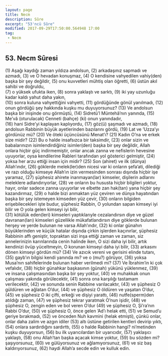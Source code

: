 ```yaml
---
layout: page
title: Necm
description: Sûre
excerpt: "53'ncü Sûre"
modified: 2017-09-29T17:50:00.564948 17:00
tag: 
 - Necm
---
```


## 53. Necm Sûresi

(1) Aşağı kaydığı zaman yıldıza andolsun,
(2) arkadaşınız sapmadı ve azmadı,
(3) ve O hevadan konuşmaz, 
(4) O kendisine vahyedilen vahiy(den) başka bir şey değildir,
(5) onu kuvvetleri mühtiş olan öğretti,	
(6) üstün akıl sahibi ve doğruldu,	
(7) o yüksek ufukta iken, 
(8) sonra yaklaştı ve sarktı,
(9) iki yay uzunluğu kadar kaldı yahut daha yakın,	
(10) sonra kuluna vahyettiğini vahyetti,
(11) gördüğünde gönül yanılmadı,
(12) onun gördüğü şey hakkında kuşku mu duyuyorsunuz?
(13) Ve andolsun başka bir inişinde onu görmüştü,
(14) Sidretü’l Müntehâ’nın yanında,
(15) Me’vâ (oturulacak)	Cenneti (bahçe) (ki) onun yanındadır,	
(16) hani Sidre’yi kaplayan kaplıyordu,
(17) göz(ü) şaşmadı ve azmadı,
(18) andolsun Rabbinin büyük ayetlerinden bazılarını gördü,
(19) Lat ve ’Uzza’yı gördünüz mü?
(20) Ve öteki üçüncüsünü Menat’ı?
(21) Kadın O’na ve erkek size midir?
(22) Bu o halde	insafsızca bir taksimdir,
(23) onlar sizin ve babalarınızın isimlendirdiğiniz isimler(den) başka bir şey değildir, Allah onlara hiçbir güç indirmemiştir, onlar ancak zanna ve nefislerin hevesine uyuyorlar, oysa kendilerine Rableri tarafından yol gösterici gelmiştir,
(24) yoksa her arzu ettiği insan için midir?
(25) Son (ahiret) ve ilk (dünya) Allah’ındır,
(26) göklerde melek(ler)den nicesi var ki onların şefa’ati, dilediği ve razı olduğu kimseye Allah’ın izin vermesinden sonrası dışında hiçbir işe yaramaz,
(27) şüphesiz ahirete inanmayan(lar) kimseler, dişilerin adlarını meleklere adlandırıyorlar,
(28) ve onların bu hususta hiçbir bilgileri yoktur, hayır, onlar sadece zanna uyuyorlar ve elbette zan hak(tan) yana hiçbir şey	kazandırmaz,
(29) o halde bizi anmaktan yüz çeviren ve dünya hayatından başka bir şey istemeyen kimseden yüz çevir,
(30) onların bilgiden erişebilecekleri işte budur, şüphesiz Rabbin, O yolundan sapan kimseyi iyi bilir ve O yola gelen kimseyi iyi bilir,	
(31) kötülük eden(leri) kimseleri yaptıklarıyle cezalandırsın diye ve  güzel davranan(ları) kimseleri güzellikle mükafatlandırsın diye	göklerde bulunan herşey ve yerde bulunan ne varsa Allah’ındır, 
(32) ki onlar günahın büyüklerinden ve küçük hatalar dışında çirkin işlerden kaçınırlar, şüphesiz Rabbinin affı geniştir, topraktan sizi inşa ettiği zaman ve zaman, siz annelerinizin karınlarında cenin halinde iken, O sizi daha iyi bilir, artık kendinizi övüp yüceltmeyin, O korunan kimseyi daha iyi bilir,
(33) arkasını dönen kimseyi gördün mü?
(34) Ve azıcık vereni ve gerisini elinde tutanı,
(35) gayb’ın bilgisi kendi yanında mı? ve o (mu?) görüyor,
(36) yoksa Musa’nın sahifelerinde bulunan haber verilmedi mi?
(37) Ve İbrahim’in ki çok vefalıdır,
(38) hiçbir günahkar başkasının (günah) yükünü yüklenmez,
(39) ve insana çalışmasından başka bir şey yoktur,
(40) ve muhakkak onun çalışması yakında görülecektir,
(41) sonra ona karşılığı tastamam verilecektir,
(42) ve sonunda senin Rabbine varılacaktır,
(43) ve şüphesiz O güldüren ve ağlatan O’dur,
(44) ve şüphesiz O öldüren ve yaşatan O’dur,
(45) ve şüphesiz O iki çifti, erkeği ve dişiyi yarattı, 
(46) nutfe(sperm)den atıldığı zaman,
(47) ve şüphesiz tekrar yaratmak O’nun işidir,
(48) ve şüphesiz O, zengin eden ve bol veren O’dur
(49) ve şüphesiz O, Şi’ra’nın Rabbi O’dur,
(50) ve şüphesiz O, önce gelen ’Ad’ı helak etti,
(51) ve Semud’u geriye bırakmadı,
(52) ve önceden Nuh kavmini (helak etmişti), çünkü onlar, onlar daha zalim ve azgın idiler
(53) altı üstüne getirilen kentleri devirip yıktı,
(54) onlara sardırdığını sardırttı,
(55) o halde Rabbinin hangi? ni’metinden kuşku duyuyorsun,
(56) bu ilk uyarıcılardan bir uyarıcıdır,
(57) yaklaşıcı yaklaştı,
(58) onu Allah’tan başka açacak kimse yoktur,
(59) bu sözden mi? şaşıyorsunuz,
(60) ve gülüyorsunuz ve ağlamıyorsunuz,
(61) ve siz baş kaldırıyorsunuz,
(62) haydi Allah’a secde edin ve kulluk edin.
